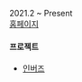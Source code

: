2021.2 ~ Present  
[홈페이지](https://twowhy.com)  

#### 프로젝트
* [인버즈](https://play.google.com/store/apps/details?id=com.twowhy.inbuzz&hl=ko&gl=US)  